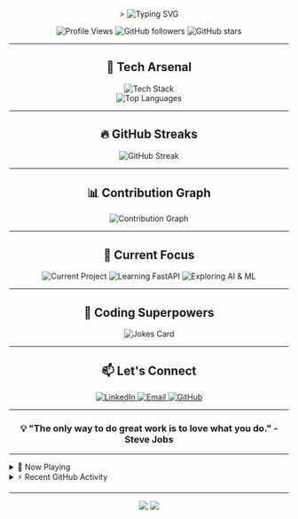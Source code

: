 <div align="center">>
  <img src="https://readme-typing-svg.herokuapp.com?font=Fira+Code&size=30&duration=3000&pause=1000&color=00FF00&center=true&vCenter=true&width=600&lines=Hello%2C+World!+I'm+Zaid;Full-Stack+Developer;AI+Enthusiast;Problem+Solver;Welcome+to+my+GitHub!" alt="Typing SVG" />
</div>

<p align="center">
  <img src="https://komarev.com/ghpvc/?username=zaid-commits&color=blueviolet&style=flat-square&label=Profile+Views" alt="Profile Views" />
  <img src="https://img.shields.io/github/followers/zaid-commits?style=social" alt="GitHub followers" />
  <img src="https://img.shields.io/github/stars/zaid-commits?style=social" alt="GitHub stars" />
</p>

---

<h2 align="center">🚀 Tech Arsenal</h2>

<div align="center">
  <img src="https://skillicons.dev/icons?i=html,css,js,ts,react,nodejs,express,python,fastapi,git,docker,tensorflow,mongodb,mysql,cpp,java&perline=8" alt="Tech Stack" />
</div>

<div align="center">
  <img src="https://github-readme-stats.vercel.app/api/top-langs/?username=zaid-commits&layout=compact&theme=radical&langs_count=8" alt="Top Languages" />
</div>

---

<h2 align="center">🔥 GitHub Streaks</h2>

<div align="center">
  <img src="https://github-readme-streak-stats.herokuapp.com/?user=zaid-commits&theme=radical&hide_border=true" alt="GitHub Streak" />
</div>

---

<h2 align="center">📊 Contribution Graph</h2>

<div align="center">
  <img src="https://github-readme-activity-graph.vercel.app/graph?username=zaid-commits&theme=react-dark&hide_border=true" alt="Contribution Graph" />
</div>

---

<h2 align="center">🔭 Current Focus</h2>

<div align="center">
  <img src="https://img.shields.io/badge/Project-sniffer!-ff69b4?style=for-the-badge" alt="Current Project" />
  <img src="https://img.shields.io/badge/Learning-FastAPI-009688?style=for-the-badge&logo=fastapi" alt="Learning FastAPI" />
  <img src="https://img.shields.io/badge/Exploring-AI%20%26%20ML-3776AB?style=for-the-badge&logo=python" alt="Exploring AI & ML" />
</div>

---

<h2 align="center">🌟 Coding Superpowers</h2>

<div align="center">
  <img src="https://readme-jokes.vercel.app/api?theme=radical" alt="Jokes Card" />
</div>

---

<h2 align="center">📫 Let's Connect</h2>

<div align="center">
  <a href="https://www.linkedin.com/in/zaidrakhange/">
    <img src="https://img.shields.io/badge/LinkedIn-0077B5?style=for-the-badge&logo=linkedin&logoColor=white" alt="LinkedIn" />
  </a>
  <a href="mailto:engineering.zaidrakhange@gmail.com">
    <img src="https://img.shields.io/badge/Email-D14836?style=for-the-badge&logo=gmail&logoColor=white" alt="Email" />
  </a>
  <a href="https://github.com/zaid-commits">
    <img src="https://img.shields.io/badge/GitHub-100000?style=for-the-badge&logo=github&logoColor=white" alt="GitHub" />
  </a>
</div>

---

<div align="center">
  <h3>💡 "The only way to do great work is to love what you do." - Steve Jobs</h3>
</div>

---

<details>
<summary>🎵 Now Playing</summary>
<div align="center">
  <a href="https://open.spotify.com/user/3134l6ilprdkst27wkyu2injbaku?si=cL_vLCK1Q76FHkynygBE1A">
    <img src="https://open.spotify.com/user/3134l6ilprdkst27wkyu2injbaku?si=cL_vLCK1Q76FHkynygBE1A" alt="Spotify Now Playing" width="350" />
  </a>
</div>
</details>

<details>
<summary>⚡ Recent GitHub Activity</summary>

<!--START_SECTION:activity-->
1. 🎉 Merged PR [#123](https://github.com/zaid-commits/repo/pull/123) in [zaid-commits/repo](https://github.com/zaid-commits/repo)
2. 💪 Opened PR [#456](https://github.com/zaid-commits/repo/pull/456) in [zaid-commits/repo](https://github.com/zaid-commits/repo)
3. 🗣 Commented on [#789](https://github.com/zaid-commits/repo/issues/789) in [zaid-commits/repo](https://github.com/zaid-commits/repo)
<!--END_SECTION:activity-->

</details>

---

<div align="center">
  <img src="https://forthebadge.com/images/badges/built-with-love.svg" />
  <img src="https://forthebadge.com/images/badges/powered-by-coffee.svg" />
</div>

